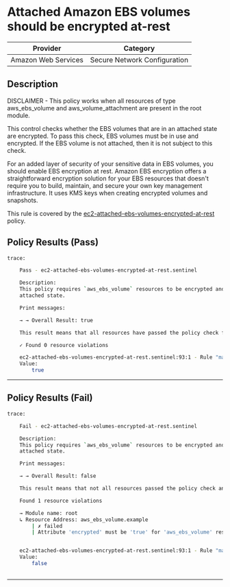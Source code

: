 # Attached Amazon EBS volumes should be encrypted at-rest

| Provider            |           Category           |
|---------------------| ---------------------------- |
| Amazon Web Services | Secure Network Configuration |

## Description

DISCLAIMER - This policy works when all resources of type aws_ebs_volume and aws_volume_attachment are present in the root module.

This control checks whether the EBS volumes that are in an attached state are encrypted. To pass this check, EBS volumes must be in use and encrypted. If the EBS volume is not attached, then it is not subject to this check.

For an added layer of security of your sensitive data in EBS volumes, you should enable EBS encryption at rest. Amazon EBS encryption offers a straightforward encryption solution for your EBS resources that doesn't require you to build, maintain, and secure your own key management infrastructure. It uses KMS keys when creating encrypted volumes and snapshots.

This rule is covered by the [ec2-attached-ebs-volumes-encrypted-at-rest](../../policies/ec2-attached-ebs-volumes-encrypted-at-rest.sentinel) policy.

## Policy Results (Pass)
```bash
trace:

    Pass - ec2-attached-ebs-volumes-encrypted-at-rest.sentinel

    Description:
    This policy requires `aws_ebs_volume` resources to be encrypted and in
    attached state.

    Print messages:

    → → Overall Result: true

    This result means that all resources have passed the policy check for the policy ec2-attached-ebs-volumes-encrypted-at-rest.

    ✓ Found 0 resource violations

    ec2-attached-ebs-volumes-encrypted-at-rest.sentinel:93:1 - Rule "main"
    Value:
        true

```

---

## Policy Results (Fail)
```bash
trace:

    Fail - ec2-attached-ebs-volumes-encrypted-at-rest.sentinel

    Description:
    This policy requires `aws_ebs_volume` resources to be encrypted and in
    attached state.

    Print messages:

    → → Overall Result: false

    This result means that not all resources passed the policy check and the protected behavior is not allowed for the policy ec2-attached-ebs-volumes-encrypted-at-rest.

    Found 1 resource violations

    → Module name: root
    ↳ Resource Address: aws_ebs_volume.example
        | ✗ failed
        | Attribute 'encrypted' must be 'true' for 'aws_ebs_volume' resources and should be attached. Refer to https://docs.aws.amazon.com/securityhub/latest/userguide/ec2-controls.html#ec2-3 for more details.


    ec2-attached-ebs-volumes-encrypted-at-rest.sentinel:93:1 - Rule "main"
    Value:
        false
        
```
---